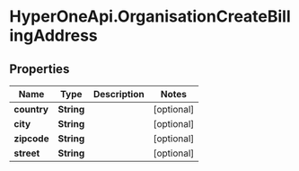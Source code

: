 # HyperOneApi.OrganisationCreateBillingAddress

## Properties

Name | Type | Description | Notes
------------ | ------------- | ------------- | -------------
**country** | **String** |  | [optional] 
**city** | **String** |  | [optional] 
**zipcode** | **String** |  | [optional] 
**street** | **String** |  | [optional] 


